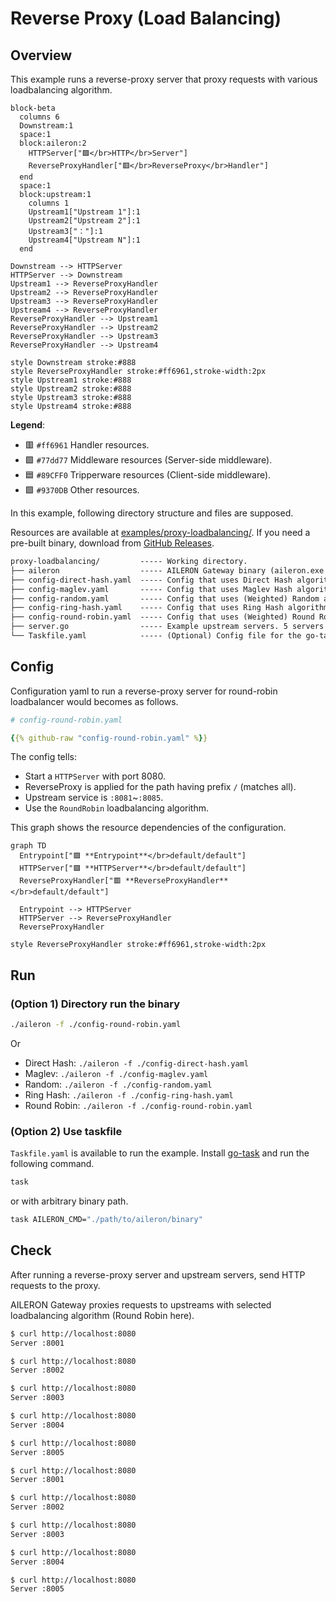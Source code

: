 # Reverse Proxy (Load Balancing)

## Overview

This example runs a reverse-proxy server that proxy requests with various loadbalancing algorithm.

```mermaid
block-beta
  columns 6
  Downstream:1
  space:1
  block:aileron:2
    HTTPServer["🟪</br>HTTP</br>Server"]
    ReverseProxyHandler["🟥</br>ReverseProxy</br>Handler"]
  end
  space:1
  block:upstream:1
    columns 1
    Upstream1["Upstream 1"]:1
    Upstream2["Upstream 2"]:1
    Upstream3["："]:1
    Upstream4["Upstream N"]:1
  end

Downstream --> HTTPServer
HTTPServer --> Downstream
Upstream1 --> ReverseProxyHandler
Upstream2 --> ReverseProxyHandler
Upstream3 --> ReverseProxyHandler
Upstream4 --> ReverseProxyHandler
ReverseProxyHandler --> Upstream1
ReverseProxyHandler --> Upstream2
ReverseProxyHandler --> Upstream3
ReverseProxyHandler --> Upstream4

style Downstream stroke:#888
style ReverseProxyHandler stroke:#ff6961,stroke-width:2px
style Upstream1 stroke:#888
style Upstream2 stroke:#888
style Upstream3 stroke:#888
style Upstream4 stroke:#888
```

**Legend**:

- 🟥 `#ff6961` Handler resources.
- 🟩 `#77dd77` Middleware resources (Server-side middleware).
- 🟦 `#89CFF0` Tripperware resources (Client-side middleware).
- 🟪 `#9370DB` Other resources.

In this example, following directory structure and files are supposed.

Resources are available at [examples/proxy-loadbalancing/](https://github.com/aileron-gateway/aileron-gateway/tree/main/examples/proxy-loadbalancing).
If you need a pre-built binary, download from [GitHub Releases](https://github.com/aileron-gateway/aileron-gateway/releases).

```txt
proxy-loadbalancing/         ----- Working directory.
├── aileron                  ----- AILERON Gateway binary (aileron.exe on windows).
├── config-direct-hash.yaml  ----- Config that uses Direct Hash algorithm.
├── config-maglev.yaml       ----- Config that uses Maglev Hash algorithm.
├── config-random.yaml       ----- Config that uses (Weighted) Random algorithm.
├── config-ring-hash.yaml    ----- Config that uses Ring Hash algorithm.
├── config-round-robin.yaml  ----- Config that uses (Weighted) Round Robin algorithm.
├── server.go                ----- Example upstream servers. 5 servers are run.
└── Taskfile.yaml            ----- (Optional) Config file for the go-task.
```

## Config

Configuration yaml to run a reverse-proxy server for round-robin loadbalancer would becomes as follows.

```yaml
# config-round-robin.yaml

{{% github-raw "config-round-robin.yaml" %}}
```

The config tells:

- Start a `HTTPServer` with port 8080.
- ReverseProxy is applied for the path having prefix `/` (matches all).
- Upstream service is `:8081`~`:8085`.
- Use the `RoundRobin` loadbalancing algorithm.

This graph shows the resource dependencies of the configuration.

```mermaid
graph TD
  Entrypoint["🟪 **Entrypoint**</br>default/default"]
  HTTPServer["🟪 **HTTPServer**</br>default/default"]
  ReverseProxyHandler["🟥 **ReverseProxyHandler**</br>default/default"]

  Entrypoint --> HTTPServer
  HTTPServer --> ReverseProxyHandler
  ReverseProxyHandler

style ReverseProxyHandler stroke:#ff6961,stroke-width:2px
```

## Run

### (Option 1) Directory run the binary

```bash
./aileron -f ./config-round-robin.yaml
```

Or

- Direct Hash: `./aileron -f ./config-direct-hash.yaml`
- Maglev: `./aileron -f ./config-maglev.yaml`
- Random: `./aileron -f ./config-random.yaml`
- Ring Hash: `./aileron -f ./config-ring-hash.yaml`
- Round Robin: `./aileron -f ./config-round-robin.yaml`

### (Option 2) Use taskfile

`Taskfile.yaml` is available to run the example.
Install [go-task](https://taskfile.dev/) and run the following command.

```bash
task
```

or with arbitrary binary path.

```bash
task AILERON_CMD="./path/to/aileron/binary"
```

## Check

After running a reverse-proxy server and upstream servers, send HTTP requests to the proxy.

AILERON Gateway proxies requests to upstreams with selected loadbalancing algorithm (Round Robin here).

```bash
$ curl http://localhost:8080
Server :8001

$ curl http://localhost:8080
Server :8002

$ curl http://localhost:8080
Server :8003

$ curl http://localhost:8080
Server :8004

$ curl http://localhost:8080
Server :8005

$ curl http://localhost:8080
Server :8001

$ curl http://localhost:8080
Server :8002

$ curl http://localhost:8080
Server :8003

$ curl http://localhost:8080
Server :8004

$ curl http://localhost:8080
Server :8005
```
